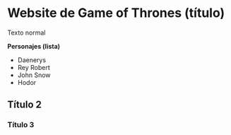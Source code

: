 # Website de Game of Thrones (título)
Texto normal

**Personajes (lista)**
- Daenerys
- Rey Robert
- John Snow
- Hodor


## Título 2

### Título 3


